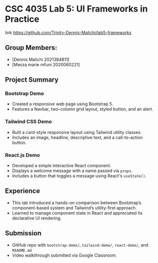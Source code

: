 # CSC 4035 Lab 5: UI Frameworks in Practice
link https://github.com/Trinity-Dennis-Malichi/lab5-frameworks
## Group Members:
- [Dennis Malichi 2021384811]
- [Mwiza marie mfuni 2020060221]

## Project Summary
### Bootstrap Demo
- Created a responsive web page using Bootstrap 5.
- Features a Navbar, two-column grid layout, styled button, and an alert.

### Tailwind CSS Demo
- Built a card-style responsive layout using Tailwind utility classes.
- Includes an image, headline, descriptive text, and a call-to-action button.

### React.js Demo
- Developed a simple interactive React component.
- Displays a welcome message with a name passed via `props`.
- Includes a button that toggles a message using React's `useState()`.

## Experience
- This lab introduced a hands-on comparison between Bootstrap’s component-based system and Tailwind’s utility-first approach.
- Learned to manage component state in React and appreciated its declarative UI rendering.

## Submission
- GitHub repo with `bootstrap-demo/`, `tailwind-demo/`, `react-demo/`, and `README.md`
- Video walkthrough submitted via Google Classroom.